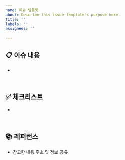 ```yaml
---
name: 이슈 템플릿
about: Describe this issue template's purpose here.
title: ''
labels: ''
assignees: ''

---
```


## 📋 이슈 내용
- 
</br>

## ✅ 체크리스트
- 
</br>

## 📚 레퍼런스
- 참고한 내용 주소 및 정보 공유
</br>
